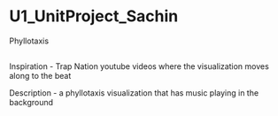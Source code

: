 # U1_UnitProject_Sachin
Phyllotaxis 
<h2> </h2>
Inspiration - Trap Nation youtube videos where the visualization moves along to the beat

Description - a phyllotaxis visualization that has music playing in the background

